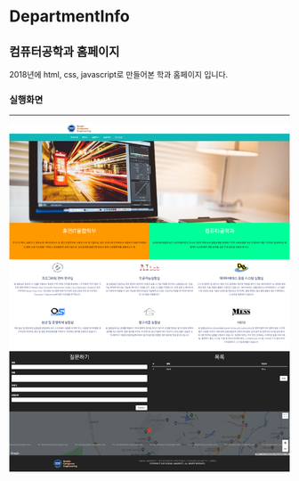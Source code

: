 # DepartmentInfo

## 컴퓨터공학과 홈페이지

2018년에 html, css, javascript로 만들어본 학과 홈페이지 입니다. 

### 실행화면
---
<img src="/img/screen_capture.png" width="700" heigth="370">
